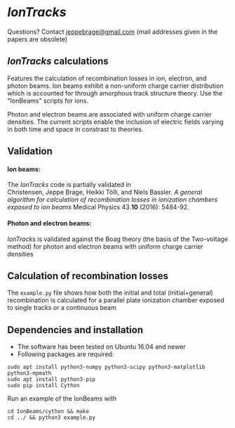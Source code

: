 # *IonTracks*

Questions? Contact jeppebrage@gmail.com (mail addresses given in the papers are obsolete)

## *IonTracks* calculations
Features the calculation of recombination losses in ion, electron, and photon beams. 
Ion beams exhibit a non-uniform charge carrier distribution which is accounted for through amorphous track structure theory.
Use the "IonBeams" scripts for ions.

Photon and electron beams are associated with uniform charge carrier densities. The current scripts enable the inclusion of electric fields varying in both time and space in constrast to theories.


## Validation 
#### Ion beams:
The *IonTracks* code is partially validated in    
Christensen, Jeppe Brage, Heikki Tölli, and Niels Bassler. *A general algorithm for calculation of recombination losses in ionization chambers exposed to ion beams* Medical Physics 43.__10__ (2016): 5484-92.

#### Photon and electron beams:
*IonTracks* is validated against the Boag theory (the basis of the Two-voltage method) for photon and electron beams with uniform charge carrier densities 

## Calculation of recombination losses
The ```example.py``` file shows how both the initial and total (initial+general) recombination is calculated for a parallel plate ionization chamber exposed to single tracks or a continuous beam

## Dependencies and installation
- The software has been tested on Ubuntu 16.04 and newer
- Following packages are required:

```
sudo apt install python3-numpy python3-scipy python3-matplotlib python3-mpmath
sudo apt install python3-pip
sudo pip install Cython
```
Run an example of the IonBeams with
```
cd IonBeams/cython && make
cd ../ && python3 example.py
```
